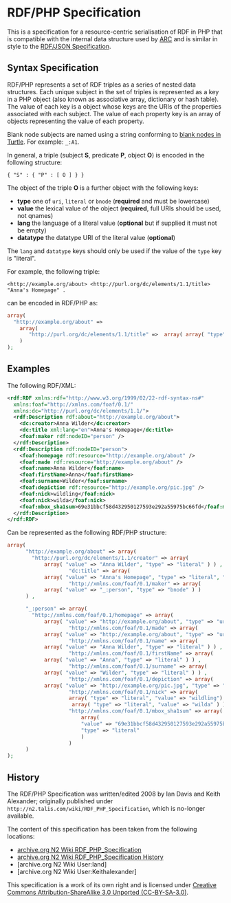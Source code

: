 RDF/PHP Specification
=====================

This is a specification for a resource-centric serialisation of RDF in PHP that is compatible with the internal data
structure used by [ARC] and is similar in style to the [RDF/JSON Specification].

## Syntax Specification

RDF/PHP represents a set of RDF triples as a series of nested data structures. Each unique subject in the set of
triples is represented as a key in a PHP object (also known as associative array, dictionary or hash table). The value
of each key is a object whose keys are the URIs of the properties associated with each subject. The value of each
property key is an array of objects representing the value of each property.

Blank node subjects are named using a string conforming to [blank nodes in Turtle]. For example: `_:A1`.

In general, a triple (subject **S**, predicate **P**, object **O**) is encoded in the following structure:

    { "S" : { "P" : [ O ] } }

The object of the triple **O** is a further object with the following keys:

 - **type** one of `uri`, `literal` or `bnode` (**required** and must be lowercase)
 - **value** the lexical value of the object (**required**, full URIs should be used, not qnames)
 - **lang** the language of a literal value (**optional** but if supplied it must not be empty)
 - **datatype** the datatype URI of the literal value (**optional**)

The `lang` and `datatype` keys should only be used if the value of the `type` key is "literal".

For example, the following triple:

    <http://example.org/about> <http://purl.org/dc/elements/1.1/title> "Anna's Homepage" .

can be encoded in RDF/PHP as:

```php
array(
  "http://example.org/about" =>
    array(
       "http://purl.org/dc/elements/1.1/title" =>  array( array( "type" => "literal" , "value" => "Anna's Homepage." ), ),
    )
);
```

## Examples

The following RDF/XML:

```xml
<rdf:RDF xmlns:rdf="http://www.w3.org/1999/02/22-rdf-syntax-ns#"
  xmlns:foaf="http://xmlns.com/foaf/0.1/"
  xmlns:dc="http://purl.org/dc/elements/1.1/">
  <rdf:Description rdf:about="http://example.org/about">
    <dc:creator>Anna Wilder</dc:creator>
    <dc:title xml:lang="en">Anna's Homepage</dc:title>
    <foaf:maker rdf:nodeID="person" />
  </rdf:Description>
  <rdf:Description rdf:nodeID="person">
    <foaf:homepage rdf:resource="http://example.org/about" />
    <foaf:made rdf:resource="http://example.org/about" />
    <foaf:name>Anna Wilder</foaf:name>
    <foaf:firstName>Anna</foaf:firstName>
    <foaf:surname>Wilder</foaf:surname>
    <foaf:depiction rdf:resource="http://example.org/pic.jpg" />
    <foaf:nick>wildling</foaf:nick>
    <foaf:nick>wilda</foaf:nick>
    <foaf:mbox_sha1sum>69e31bbcf58d432950127593e292a55975bc66fd</foaf:mbox_sha1sum>
  </rdf:Description>
</rdf:RDF>
```

Can be represented as the following RDF/PHP structure:

```php
array(
      "http://example.org/about" => array(
        "http://purl.org/dc/elements/1.1/creator" => array(
            array( "value" => "Anna Wilder", "type" => "literal" ) ) ,
                    "dc:title" => array(
            array( "value" => "Anna's Homepage", "type" => "literal", "lang" => "en" ) ) ,
                    "http://xmlns.com/foaf/0.1/maker" => array(
            array( "value" => "_:person", "type" => "bnode" ) )
      ) ,

      "_:person" => array(
        "http://xmlns.com/foaf/0.1/homepage" => array(
            array( "value" => "http://example.org/about", "type" => "uri" ) ) ,
                    "http://xmlns.com/foaf/0.1/made" => array(
            array( "value" => "http://example.org/about", "type" => "uri" ) ) ,
                    "http://xmlns.com/foaf/0.1/name" => array(
            array( "value" => "Anna Wilder", "type" => "literal" ) ) ,
                    "http://xmlns.com/foaf/0.1/firstName" => array(
            array( "value" => "Anna", "type" => "literal" ) ) ,
                    "http://xmlns.com/foaf/0.1/surname" => array(
            array( "value" => "Wilder", "type" => "literal" ) ) ,
                    "http://xmlns.com/foaf/0.1/depiction" => array(
            array( "value" => "http://example.org/pic.jpg", "type" => "uri" ) ) ,
                    "http://xmlns.com/foaf/0.1/nick" => array(
                    array( "type" => "literal", "value" => "wildling") ,
                     array( "type" => "literal", "value" => "wilda" ) ) ,
                    "http://xmlns.com/foaf/0.1/mbox_sha1sum" => array(
                        array(
                        "value" => "69e31bbcf58d432950127593e292a55975bc66fd",
                        "type" => "literal"
                        )
                    )
      )
);
```

## History

The RDF/PHP Specification was written/edited 2008 by Ian Davis and Keith Alexander; originally published under
`http://n2.talis.com/wiki/RDF_PHP_Specification`, which is no-longer available.

The content of this specification has been taken from the following locations:

 - [archive.org N2 Wiki RDF_PHP_Specification](http://web.archive.org/web/20100801084904/http://n2.talis.com/wiki/RDF_PHP_Specification)
 - [archive.org N2 Wiki RDF_PHP_Specification History](http://web.archive.org/web/20100702043345/http://n2.talis.com/mediawiki/index.php?title=RDF_PHP_Specification&action=history)
 - [archive.org N2 Wiki User:Iand]
 - [archive.org N2 Wiki User:Keithalexander]

This specification is a work of its own right and is licensed under [Creative Commons Attribution-ShareAlike 3.0 Unported (CC-BY-SA-3.0)](https://creativecommons.org/licenses/by-sa/3.0/).



[RDF/JSON Specification]: https://www.easyrdf.org/docs/rdf-formats-json
[ARC]: http://web.archive.org/web/20100807154107/http://arc.semsol.org/
[blank nodes in Turtle]: https://www.w3.org/TR/turtle/#BNodes
